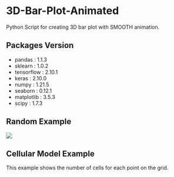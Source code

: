 # 3D-Bar-Plot-Animated
Python Script for creating 3D bar plot with SMOOTH animation.

## Packages Version

- pandas : 1.1.3
- sklearn : 1.0.2
- tensorflow : 2.10.1
- keras : 2.10.0
- numpy : 1.21.5
- seaborn : 0.12.1
- matplotlib : 3.5.3
- scipy : 1.7.3


## Random Example
![](animate/example_30fps.gif)


## Cellular Model Example

This example shows the number of cells for each point on the grid.

